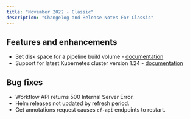 ```yaml
---
title: "November 2022 - Classic"
description: "Changelog and Release Notes For Classic"
---
```


## Features and enhancements

- Set disk space for a pipeline build volume - [documentation]({{site.baseurl}}/docs/pipelines/pipelines/#build-runtime)
- Support for latest Kubernetes cluster version 1.24 - [documentation]({{site.baseurl}}/docs/administration/codefresh-runner/#prerequisites)

## Bug fixes

- Workflow API returns 500 Internal Server Error.
- Helm releases not updated by refresh period.
- Get annotations request causes `cf-api` endpoints to restart.
